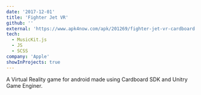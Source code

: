 ```yaml
---
date: '2017-12-01'
title: 'Fighter Jet VR'
github: ''
external: 'https://www.apk4now.com/apk/201269/fighter-jet-vr-cardboard'
tech:
  - MusicKit.js
  - JS
  - SCSS
company: 'Apple'
showInProjects: true
---
```


A Virtual Reality game for android made using Cardboard SDK and Unitry Game Enginer.

